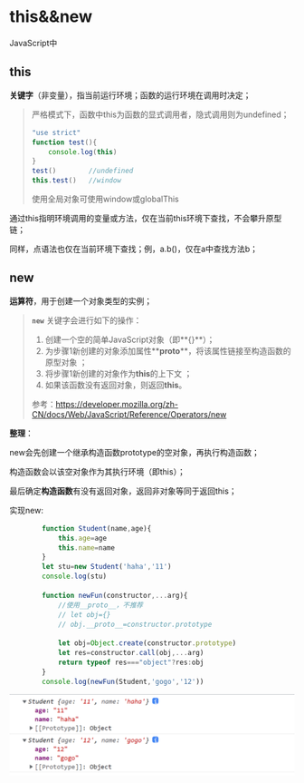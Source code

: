 # this&&new

JavaScript中

## this

**关键字**（非变量），指当前运行环境；函数的运行环境在调用时决定；

> 严格模式下，函数中this为函数的显式调用者，隐式调用则为undefined；
>
> ```js
> "use strict"
> function test(){
>     console.log(this)
> }
> test()		//undefined
> this.test()	//window
> ```
>
> 使用全局对象可使用window或globalThis

通过this指明环境调用的变量或方法，仅在当前this环境下查找，不会攀升原型链；

同样，点语法也仅在当前环境下查找；例，a.b()，仅在a中查找方法b；



## new

**运算符**，用于创建一个对象类型的实例；

> **`new`** 关键字会进行如下的操作：
>
> 1. 创建一个空的简单JavaScript对象（即**{}**）；
> 2. 为步骤1新创建的对象添加属性**__proto__**，将该属性链接至构造函数的原型对象 ；
> 3. 将步骤1新创建的对象作为**this**的上下文 ；
> 4. 如果该函数没有返回对象，则返回**this**。
>
> 参考：https://developer.mozilla.org/zh-CN/docs/Web/JavaScript/Reference/Operators/new

**整理**：

new会先创建一个继承构造函数prototype的空对象，再执行构造函数；

构造函数会以该空对象作为其执行环境（即this）；

最后确定**构造函数**有没有返回对象，返回非对象等同于返回this；



实现new:

```js
        function Student(name,age){
            this.age=age
            this.name=name
        }
        let stu=new Student('haha','11')
        console.log(stu)

        function newFun(constructor,...arg){
            //使用__proto__，不推荐
            // let obj={}
            // obj.__proto__=constructor.prototype
            
            let obj=Object.create(constructor.prototype)
            let res=constructor.call(obj,...arg)
            return typeof res==="object"?res:obj
        }
        console.log(newFun(Student,'gogo','12'))
```

![new](./img/newFun.png)

 